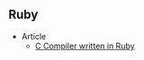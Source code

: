## Ruby

+ Article
    + [C Compiler written in Ruby](https://speakerdeck.com/south37/c-compiler-written-in-ruby)
